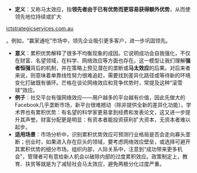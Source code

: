 - **定义**：又称马太效应，指**领先者由于已有优势而更容易获得额外优势**，从而使领先地位持续或扩大​

[ictstrategicservices.com.au](https://www.ictstrategicservices.com.au/2017/07/14/113-fantastic-thinking-tools-from-farnam-street/#:~:text=6)

。例如，“赢家通吃”市场中，领先企业吸引更多客户，进一步巩固领先。

- **意义**：累积优势解释了很多不均衡现象的成因。它说明成功会自我强化，不仅在财富、名望领域，在科学、网络效应等方面也存在。这一模型让我们理解**强者恒强**背后的机制，并在策略上预见潜在的垄断或**马太效应**的后果。对后来者来说，则意味着单靠线性努力很难追赶，需要找到差异化路径或等待新的环境变化打破既有循环。芒格在谈论网络效应和竞争优势时，常提及这种“滚雪球”效应。
- **例子**：社交平台有强网络效应——用户越多的平台越有价值，因此先做大的Facebook几乎垄断市场，新平台很难撼动（除非提供全新的差异化功能）。学术界也有累积优势：有名望的科学家更易拿到经费和发表论文，这又进一步提升其声誉。财富分配更是明显：有资本者能投资获利扩大资本，无资本者难以起步。
- **适用场景**：市场分析中，识别累积优势效应可预测行业格局是否会走向寡头垄断；创业时，如果进入存在巨头的领域，要考虑网络效应壁垒，或选择可避开其累积优势的细分市场。组织内部，人际关系中，注意到“成功带来更多机会”，管理者可有意给新人机会以破除内部的过度累积效应。政策制定上，教育、扶贫等就是为了减轻社会马太效应，避免两极分化过度严重。